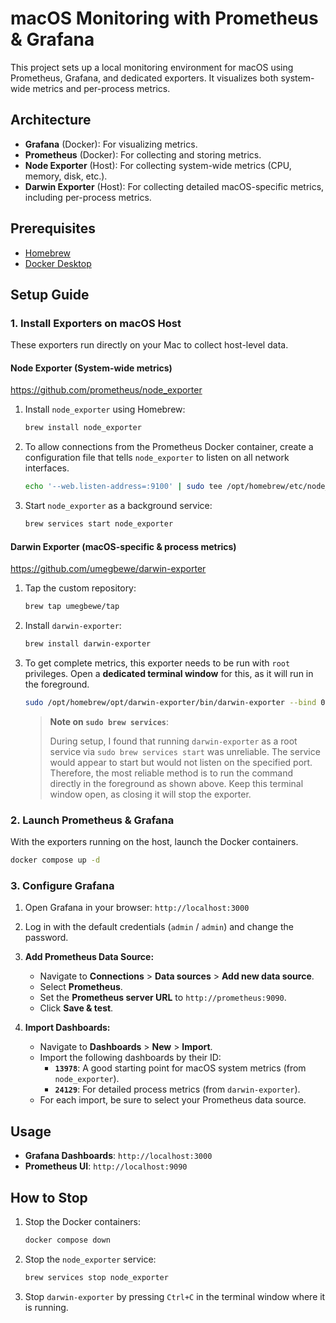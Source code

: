 # macOS Monitoring with Prometheus & Grafana

This project sets up a local monitoring environment for macOS using Prometheus, Grafana, and dedicated exporters.
It visualizes both system-wide metrics and per-process metrics.

## Architecture

- **Grafana** (Docker): For visualizing metrics.
- **Prometheus** (Docker): For collecting and storing metrics.
- **Node Exporter** (Host): For collecting system-wide metrics (CPU, memory, disk, etc.).
- **Darwin Exporter** (Host): For collecting detailed macOS-specific metrics, including per-process metrics.

## Prerequisites

- [Homebrew](https://brew.sh/)
- [Docker Desktop](https://www.docker.com/products/docker-desktop/)

## Setup Guide

### 1. Install Exporters on macOS Host

These exporters run directly on your Mac to collect host-level data.

#### Node Exporter (System-wide metrics)

https://github.com/prometheus/node_exporter

1.  Install `node_exporter` using Homebrew:

    ```bash
    brew install node_exporter
    ```

2.  To allow connections from the Prometheus Docker container, create a configuration file that tells `node_exporter` to listen on all network interfaces.

    ```bash
    echo '--web.listen-address=:9100' | sudo tee /opt/homebrew/etc/node_exporter.args
    ```

3.  Start `node_exporter` as a background service:

    ```bash
    brew services start node_exporter
    ```

#### Darwin Exporter (macOS-specific & process metrics)

https://github.com/umegbewe/darwin-exporter

1.  Tap the custom repository:

    ```bash
    brew tap umegbewe/tap
    ```

2.  Install `darwin-exporter`:

    ```bash
    brew install darwin-exporter
    ```

3.  To get complete metrics, this exporter needs to be run with `root` privileges. Open a **dedicated terminal window** for this, as it will run in the foreground.

    ```bash
    sudo /opt/homebrew/opt/darwin-exporter/bin/darwin-exporter --bind 0.0.0.0 --port 1053
    ```

    > **Note on `sudo brew services`**:
    >
    > During setup, I found that running `darwin-exporter` as a root service via `sudo brew services start` was unreliable. The service would appear to start but would not listen on the specified port.
    > Therefore, the most reliable method is to run the command directly in the foreground as shown above. Keep this terminal window open, as closing it will stop the exporter.

### 2. Launch Prometheus & Grafana

With the exporters running on the host, launch the Docker containers.

```bash
docker compose up -d
```

### 3. Configure Grafana

1.  Open Grafana in your browser: `http://localhost:3000`
2.  Log in with the default credentials (`admin` / `admin`) and change the password.
3.  **Add Prometheus Data Source:**

    - Navigate to **Connections** > **Data sources** > **Add new data source**.
    - Select **Prometheus**.
    - Set the **Prometheus server URL** to `http://prometheus:9090`.
    - Click **Save & test**.

4.  **Import Dashboards:**
    - Navigate to **Dashboards** > **New** > **Import**.
    - Import the following dashboards by their ID:
      - **`13978`**: A good starting point for macOS system metrics (from `node_exporter`).
      - **`24129`**: For detailed process metrics (from `darwin-exporter`).
    - For each import, be sure to select your Prometheus data source.

## Usage

- **Grafana Dashboards**: `http://localhost:3000`
- **Prometheus UI**: `http://localhost:9090`

## How to Stop

1.  Stop the Docker containers:
    ```bash
    docker compose down
    ```
2.  Stop the `node_exporter` service:
    ```bash
    brew services stop node_exporter
    ```
3.  Stop `darwin-exporter` by pressing `Ctrl+C` in the terminal window where it is running.
